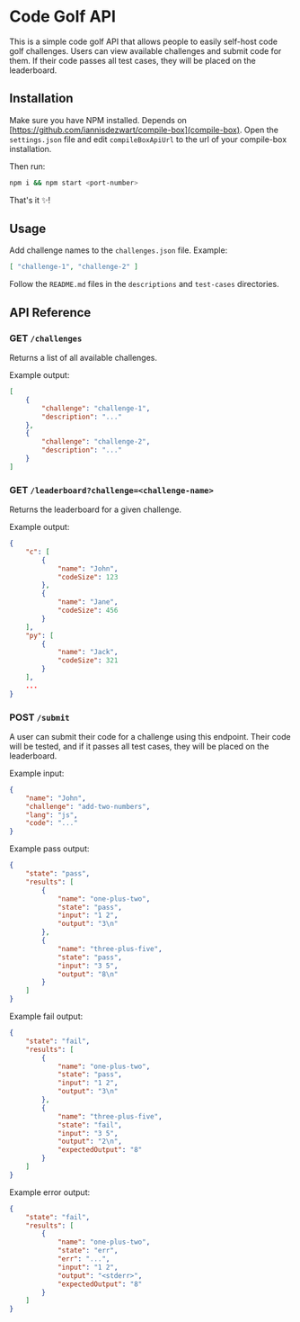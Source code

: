 # Code Golf API

This is a simple code golf API that allows people to easily self-host
code golf challenges. Users can view available challenges and submit code
for them. If their code passes all test cases, they will be placed on the
leaderboard.


## Installation

Make sure you have NPM installed.
Depends on [https://github.com/iannisdezwart/compile-box](compile-box).
Open the `settings.json` file and edit `compileBoxApiUrl` to the url of your
compile-box installation.

Then run:

```sh
npm i && npm start <port-number>
```

That's it ✨!


## Usage

Add challenge names to the `challenges.json` file.
Example:

```json
[ "challenge-1", "challenge-2" ]
```

Follow the `README.md` files in the `descriptions` and `test-cases` directories.


## API Reference


### GET `/challenges`

Returns a list of all available challenges.

Example output:

```json
[
	{
		"challenge": "challenge-1",
		"description": "..."
	},
	{
		"challenge": "challenge-2",
		"description": "..."
	}
]
```


### GET `/leaderboard?challenge=<challenge-name>`

Returns the leaderboard for a given challenge.

Example output:

```json
{
	"c": [
		{
			"name": "John",
			"codeSize": 123
		},
		{
			"name": "Jane",
			"codeSize": 456
		}
	],
	"py": [
		{
			"name": "Jack",
			"codeSize": 321
		}
	],
	...
}
```


### POST `/submit`

A user can submit their code for a challenge using this endpoint.
Their code will be tested, and if it passes all test cases,
they will be placed on the leaderboard.

Example input:

```json
{
	"name": "John",
	"challenge": "add-two-numbers",
	"lang": "js",
	"code": "..."
}
```

Example pass output:

```json
{
	"state": "pass",
	"results": [
		{
			"name": "one-plus-two",
			"state": "pass",
			"input": "1 2",
			"output": "3\n"
		},
		{
			"name": "three-plus-five",
			"state": "pass",
			"input": "3 5",
			"output": "8\n"
		}
	]
}
```

Example fail output:

```json
{
	"state": "fail",
	"results": [
		{
			"name": "one-plus-two",
			"state": "pass",
			"input": "1 2",
			"output": "3\n"
		},
		{
			"name": "three-plus-five",
			"state": "fail",
			"input": "3 5",
			"output": "2\n",
			"expectedOutput": "8"
		}
	]
}
```

Example error output:

```json
{
	"state": "fail",
	"results": [
		{
			"name": "one-plus-two",
			"state": "err",
			"err": "...",
			"input": "1 2",
			"output": "<stderr>",
			"expectedOutput": "8"
		}
	]
}
```